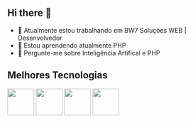 ## Hi there 👋
- 🔭 Atualmente estou trabalhando em BW7 Soluções WEB | Desenvolvedor
- 🌱 Estou aprendendo atualmente PHP
- 💬 Pergunte-me sobre Inteligência Artifical e PHP

## Melhores Tecnologias
<div>
  <img src="https://cdn.jsdelivr.net/gh/devicons/devicon@latest/icons/javascript/javascript-original.svg" width="60"/>
    <img src="https://cdn.jsdelivr.net/gh/devicons/devicon@latest/icons/bootstrap/bootstrap-original-wordmark.svg"width="60" />
  <img src="https://cdn.jsdelivr.net/gh/devicons/devicon@latest/icons/php/php-original.svg" width="60"/>
  <img src="https://cdn.jsdelivr.net/gh/devicons/devicon@latest/icons/mysql/mysql-original-wordmark.svg" width="60" />
</div>
